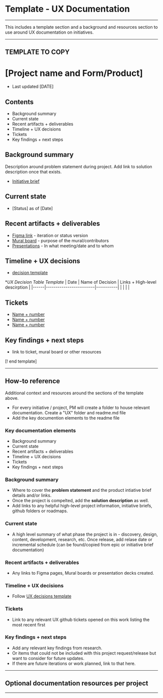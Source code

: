 # Template - UX Documentation

---

This includes a template section and a background and resources section to use around UX documentation on initiatives. 

----

## TEMPLATE TO COPY

# [Project name and Form/Product]
- Last updated [DATE]

## Contents
- Background summary
- Current state
- Recent artifacts + deliverables
- Timeline + UX decisions
- Tickets
- Key findings + next steps

## Background summary
Description around problem statement during project. Add link to solution description once that exists. 
- [Initiative brief](url)


## Current state
- [Status] as of [Date]

## Recent artifacts + deliverables
- [Figma link](url) - iteration or status version
- [Mural board](url) - purpose of the mural/contributors
- [Presentations](url) - In what meeting/date and to whom


## Timeline + UX decisions
- [decision template](url)

**UX Decision Table Template*
| Date | Name of Decision | Links + High-level descirption     |
|------|-------------------------|-----------|
|      |                         |           |


## Tickets
- [Name + number](url)
- [Name + number](url)
- [Name + number](url)


## Key findings + next steps
- link to ticket, mural board or other resources


[! end template]

---- 



## How-to reference
Additional context and resources around the sections of the template above. 

- For every initiative / project, PM will create a folder to house relevant documentation. Create a "UX" folder and readme.md file
- Add the key documention elements to the readme file



### Key documentation elements
- Background summary
- Current state
- Recent artifacts + deliverables
- Timeline + UX decisions
- Tickets
- Key findings + next steps



### Background summary
- Where to cover the **problem statement** and the product intiative brief details and/or links.
- Once the project is compelted, add the **solution description** as well.
- Add links to any helpful high-level project information, initiative briefs, github folders or roadmaps. 

### Current state
- A high level summary of what phase the project is in - discovery, design, content, development, research, etc. Once release, add relase date or incremental schedule (can be found/copied from epic or initiative brief documentation)

### Recent artifacts + deliverables
- Any links to Figma pages, Mural boards or presentation decks created. 

### Timeline + UX decisions
- Follow [UX decisions template](https://github.com/department-of-veterans-affairs/va.gov-team/blob/master/products/health-care/application/va-application/ux-team/template-design-decisions.md)

  
### Tickets
- Link to any relevant UX github tickets opened on this work listing the most recent first

### Key findings + next steps
- Add any relevant key findings from research.
- Or items that could not be included with this project request/release but want to consider for future updates.
- If there are future iterations or work planned, link to that here. 


----


## Optional documentation resources per project







----



